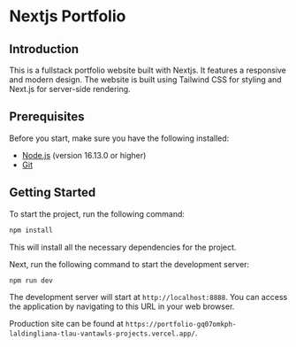# Nextjs Portfolio

## Introduction

This is a fullstack portfolio website built with Nextjs. It features a responsive and modern design. The website is built using Tailwind CSS for styling and Next.js for server-side rendering.

## Prerequisites

Before you start, make sure you have the following installed:

- [Node.js](https://nodejs.org/en/download/) (version 16.13.0 or higher)
- [Git](https://git-scm.com/downloads)

## Getting Started

To start the project, run the following command:

```bash
npm install
```

This will install all the necessary dependencies for the project.

Next, run the following command to start the development server:

```bash
npm run dev
```

The development server will start at `http://localhost:8888`. You can access the application by navigating to this URL in your web browser.

Production site can be found at `https://portfolio-gq07omkph-laldingliana-tlau-vantawls-projects.vercel.app/`.
